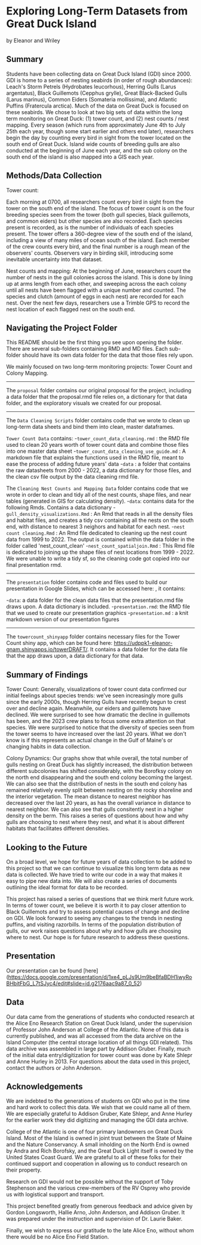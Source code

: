 Exploring Long-Term Datasets from Great Duck Island
================
by Eleanor and Wriley

## Summary

Students have been collecting data on Great Duck Island (GDI) since 2000. GDI is home to a series of nesting seabirds (in order of rough abundances): Leach's Storm Petrels (Hydrobates leucorhous), Herring Gulls (Larus argentatus), Black Guillemots (Cepphus grylle), Great Black-Backed Gulls (Larus marinus), Common Eiders (Somateria mollissima), and Atlantic Puffins (Fratercula arctica). Much of the data on Great Duck is focused on these seabirds.  We chose to look at two big sets of data within the long term monitoring on Great Duck: (1) tower count, and (2) nest counts / nest mapping. Every season (which runs from approximately June 4th to July 25th each year, though some start earlier and others end later), researchers begin the day by counting every bird in sight from the tower located on the south end of Great Duck. Island wide counts of breeding gulls are also conducted at the beginning of June each year, and the sub colony on the south end of the island is also mapped into a GIS each year.

## Methods/Data Collection

Tower count:

Each morning at 0700, all researchers count every bird in sight from the tower on the south end of the island. The focus of tower count is on the four breeding species seen from the tower (both gull species, black guillemots, and common eiders) but other species are also recorded. Each species present is recorded, as is the number of individuals of each species present. The tower offers a 360-degree view of the south end of the island, including a view of many miles of ocean south of the island. Each member of the crew counts every bird, and the final number is a rough mean of the observers' counts. Observers vary in birding skill, introducing some inevitable uncertainty into that dataset. 

Nest counts and mapping: At the beginning of June, researchers count the number of nests in the gull colonies across the island. This is done by lining up at arms length from each other, and sweeping across the each colony until all nests have been flagged with a unique number and counted. The species and clutch (amount of eggs in each nest) are recorded for each nest. Over the next few days, researchers use a Trimble GPS to record the nest location of each flagged nest on the south end.


## Navigating the Project Folder

This README should be the first thing you see upon opening the folder. There are several sub-folders containing RMD and MD files. Each sub-folder should have its own data folder for the data that those files rely upon.

We mainly focused on two long-term monitoring projects: Tower Count and Colony Mapping.


-------------------------------------------------------------------------------------------------------

The `proposal` folder contains our original proposal for the project, including a data folder that the proposal.rmd file relies on, a dictionary for that data folder, and the exploratory visuals we created for our proposal.

-------------------------------------------------------------------------------------------------------
The `Data Cleaning Scripts` folder contains code that we wrote to clean up long-term data sheets and bind them into clean, master dataframes. 

`Tower Count Data` contains:
-`tower_count_data_cleaning.rmd` : the RMD file used to clean 20 years worth of tower count data and combine those files into one master data sheet
-`tower_count_data_cleaning_use_guide.md` : A markdown file that explains the functions used in the RMD file, meant to ease the process of adding future years' data
-`data` : a folder that contains the raw datasheets from 2000 - 2022, a data dictionary for those files, and the clean csv file output by the data cleaning rmd file.

The `Cleaning Nest Counts and Mapping Data` folder contains code that we wrote in order to clean and tidy all of the nest counts, shape files, and near tables (generated in GIS for calculating density).
-`data`: contains data for the following Rmds. Contains a data dictionary
-`gull_density_visualizations.Rmd` : An Rmd that reads in all the density files and habitat files, and creates a tidy csv containing all the nests on the south end, with distance to nearest 3 neighors and habitat for each nest.
-`nest count cleaning.Rmd` : An Rmd file dedicated to cleaning up the nest count data from 1999 to 2022. The output is contained within the data folder in the folder called 'nest_count_clean'
-`nest_count_spatialjoin.Rmd` : This Rmd file is dedicated to joining up the shape files of nest locations from 1999 - 2022. We were unable to write a tidy sf, so the cleaning code got copied into our final presentation rmd. 


--------------------------------------------------------------------------------------------

The `presentation` folder contains code and files used to build our presentation in Google Slides, which can be accessed here:  , it contains:

-`data`: a data folder for the clean data files that the presentation.rmd file draws upon. A data dictionary is included.
-`presentation.rmd`:  the RMD file that we used to create our presentation graphics 
-`presentation.md` : a knit markdown version of our presentation figures

-------------------------------------------------------------------------------------------------------

The `towercount_shinyapp` folder contains necessary files for the Tower Count shiny app, which can be found here: https://udppk1-eleanor-gnam.shinyapps.io/towerDRAFT/. It contains a data folder for the data file that the app draws upon, a data dictionary for that data.



## Summary of Findings

Tower Count: Generally, visualizations of tower count data confirmed our initial feelings about species trends: we've seen increasingly more gulls since the early 2000s, though Herring Gulls have recently begun to crest over and decline again. Meanwhile, our eiders and guillemots have declined. We were surprised to see how dramatic the decline in guillemots has been, and the 2023 crew plans to focus some extra attention on that species. We were surprised to notice that the diversity of species seen from the tower seems to have increased over the last 20 years. What we don't know is if this represents an actual change in the Gulf of Maine's or changing habits in data collection. 

Colony Dynamics: Our graphs show that while overall, the total number of gulls nesting on Great Duck has slightly increased, the distribution between different subcolonies has shifted considerably, with the Borofksy colony on the north end disappearing and the south end colony becoming the largest. We can also see that the distribution of nests in the south end colony has remained relatively evenly split between nesting on the rocky shoreline and the interior vegetation. The mean distance to nearest neighbor has decreased over the last 20 years, as has the overall variance in distance to nearest neighbor. We can also see that gulls consitently nest in a higher density on the berm. This raises a series of questions about how and why gulls are choosing to nest where they nest, and what it is about different habitats that facilitates different densities.


## Looking to the Future

On a broad level, we hope for future years of data collection to be added to this project so that we can continue to visualize this long term data as new data is collected. We have tried to write our code in a way that makes it easy to pipe new data into. We will also create a series of documents outlining the ideal format for data to be recorded.

This project has raised a series of questions that we think merit future work. In terms of tower count, we believe it is worth it to pay closer attention to Black Guillemots and try to assess potential causes of change and decline on GDI. We look forward to seeing any changes to the trends in nesting puffins, and visiting razorbills. In terms of the population distribution of gulls, our work raises questions about why and how gulls are choosing where to nest. Our hope is for future research to address these questions.


## Presentation

Our presentation can be found [here] (https://docs.google.com/presentation/d/1xe4_pLJs9Um9beBfaBDH1iwyRoBHbitFbG_L7tSJyc4/edit#slide=id.g2176aac9a87_0_52)

## Data

Our data came from the generations of students who conducted research at the Alice Eno Research Station on Great Duck Island, under the supervision of Professor John Anderson at College of the Atlantic. None of this data is currently published, and was all accessed from the data archive on the Island Computer (the central storage location of all things GDI related). This data archive was assembled in large part by Addison Gruber. Finally, much of the initial data entry/digitization for tower count was done by Kate Shlepr and Anne Hurley in 2013. For questions about the data used in this project, contact the authors or John Anderson. 


## Acknowledgements

We are indebted to the generations of students on GDI who put in the time and hard work to collect this data. We wish that we could name all of them. We are especially grateful to Addison Gruber, Kate Shlepr, and Anne Hurley for the earlier work they did digitizing and managing the GDI data archive. 

College of the Atlantic is one of four primary landowners on Great Duck Island. Most of the Island is owned in joint trust between the State of Maine and the Nature Conservancy. A small inholding on the North End is owned by Andra and Rich Borofsky, and the Great Duck Light itself is owned by the United States Coast Guard. We are grateful to all of these folks for their continued support and cooperation in allowing us to conduct research on their property. 

Research on GDI would not be possible without the support of Toby Stephenson and the various crew-members of the RV Osprey who provide us with logistical support and transport. 

This project benefited greatly from generous feedback and advice given by Gordon Longsworth, Hallie Arno, John Anderson, and Addison Gruber. It was prepared under the instruction and supervision of Dr. Laurie Baker. 

Finally, we wish to express our gratitude to the late Alice Eno, without whom there would be no Alice Eno Field Station. 



